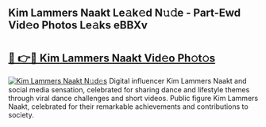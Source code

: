 ## Kim Lammers Naakt Le𝚊k𝚎d N𝚞𝚍e - Part-Ewd Vid𝚎o Photos Le𝚊ks eBBXv

# <h2><a href="http://fb36qq.evod.top/?m=Kim+Lammers+Naakt">🔗 👉🔴 Kim Lammers Naakt Vid𝚎o Ph𝚘t𝚘s</a></h2>

[![Kim Lammers Naakt N𝚞d𝚎s](https://i.imgur.com/8V9OHl7.gif)](http://fb36qq.evod.top/?m=Kim+Lammers+Naakt)
Digital influencer Kim Lammers Naakt and social media sensation, celebrated for sharing dance and lifestyle themes through viral dance challenges and short videos. Public figure Kim Lammers Naakt, celebrated for their remarkable achievements and contributions to society. 
